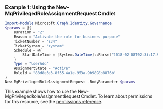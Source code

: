 ### Example 1: Using the New-MgPrivilegedRoleAssignmentRequest Cmdlet
```powershell
Import-Module Microsoft.Graph.Identity.Governance
$params = @{
	Duration = "2"
	Reason = "Activate the role for business purpose"
	TicketNumber = "234"
	TicketSystem = "system"
	Schedule = @{
		StartDateTime = [System.DateTime]::Parse("2018-02-08T02:35:17.903Z")
	}
	Type = "UserAdd"
	AssignmentState = "Active"
	RoleId = "88d8e3e3-8f55-4a1e-953a-9b9898b8876b"
}
New-MgPrivilegedRoleAssignmentRequest -BodyParameter $params
```
This example shows how to use the New-MgPrivilegedRoleAssignmentRequest Cmdlet.
To learn about permissions for this resource, see the [permissions reference](/graph/permissions-reference).
